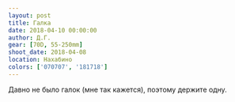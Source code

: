 ```yaml
---
layout: post
title: Галка
date: 2018-04-10 00:00:00
author: Д.Г.
gear: [70D, 55-250mm]
shoot_date: 2018-04-08
location: Нахабино
colors: ['070707', '181718']
---
```

Давно не было галок (мне так кажется), поэтому держите одну.
